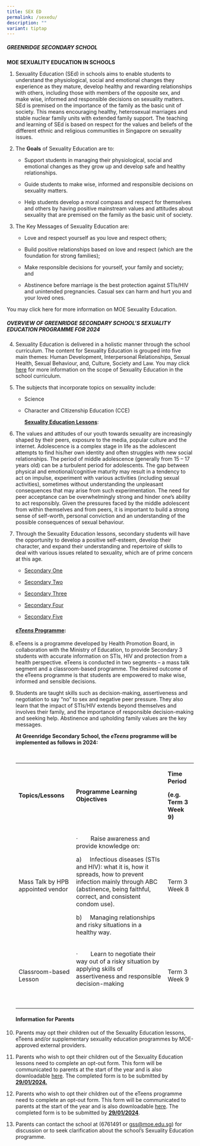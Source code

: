 ```yaml
---
title: SEX ED
permalink: /sexedu/
description: ""
variant: tiptap
---
```

<h5><strong>GREENRIDGE SECONDARY SCHOOL</strong></h5><p><strong>MOE SEXUALITY EDUCATION IN SCHOOLS</strong></p><p></p><ol data-tight="true" class="tight"><li><p>Sexuality Education (SEd) in schools aims to enable students to understand the physiological, social and emotional changes they experience as they mature, develop healthy and rewarding relationships with others, including those with members of the opposite sex, and make wise, informed and responsible decisions on sexuality matters. SEd is premised on the importance of the family as the basic unit of society. This means encouraging healthy, heterosexual marriages and stable nuclear family units with extended family support. The teaching and learning of SEd is based on respect for the values and beliefs of the different ethnic and religious communities in Singapore on sexuality issues.</p></li><li><p>The <strong>Goals</strong> of Sexuality Education are to:</p><ul data-tight="true" class="tight"><li><p>Support students in managing their physiological, social and emotional changes as they grow up and develop safe and healthy relationships.</p></li><li><p>Guide students to make wise, informed and responsible decisions on sexuality matters.</p></li><li><p>Help students develop a moral compass and respect for themselves and others by having positive mainstream values and attitudes about sexuality that are premised on the family as the basic unit of society.</p></li></ul><p></p></li><li><p>The Key Messages of Sexuality Education are:</p><p></p><ul data-tight="true" class="tight"><li><p>Love and respect yourself as you love and respect others;</p></li><li><p>Build positive relationships based on love and respect (which are the foundation for strong families);</p></li><li><p>Make responsible decisions for yourself, your family and society; and</p></li><li><p>Abstinence before marriage is the best protection against STIs/HIV and unintended pregnancies. Casual sex can harm and hurt you and your loved ones.</p></li></ul></li></ol><p>You may click here for more information on MOE Sexuality Education.</p><h5><strong>OVERVIEW OF GREENRIDGE SECONDARY SCHOOL’S SEXUALITY EDUCATION PROGRAMME FOR 2024</strong></h5><ol start="4"><li><p>Sexuality Education is delivered in a holistic manner through the school curriculum. The content for Sexuality Education is grouped into five main themes: Human Development, Interpersonal Relationships, Sexual Health, Sexual Behaviour, and, Culture, Society and Law. You may click <a href="https://go.gov.sg/moe-sexuality-education-scope" rel="noopener noreferrer nofollow" target="_blank">here</a> for more information on the scope of Sexuality Education in the school curriculum.</p><p></p></li><li><p>The subjects that incorporate topics on sexuality include:</p><ul data-tight="true" class="tight"><li><p>Science</p></li><li><p>Character and Citizenship Education (CCE)</p><p></p><p></p><p><strong><u>Sexuality Education Lessons</u></strong>:</p></li></ul></li><li><p>The values and attitudes of our youth towards sexuality are increasingly shaped by their peers, exposure to the media, popular culture and the internet. Adolescence is a complex stage in life as the adolescent attempts to find his/her own identity and often struggles with new social relationships. The period of middle adolescence (generally from 15 – 17 years old) can be a turbulent period for adolescents. The gap between physical and emotional/cognitive maturity may result in a tendency to act on impulse, experiment with various activities (including sexual activities), sometimes without understanding the unpleasant consequences that may arise from such experimentation. The need for peer acceptance can be overwhelmingly strong and hinder one’s ability to act responsibly. Given the pressures faced by the middle adolescent from within themselves and from peers, it is important to build a strong sense of self-worth, personal conviction and an understanding of the possible consequences of sexual behaviour.</p><p></p></li><li><p>Through the Sexuality Education lessons, secondary students will have the opportunity to develop a positive self-esteem, develop their character, and expand their understanding and repertoire of skills to deal with various issues related to sexuality, which are of prime concern at this age.</p><ul data-tight="true" class="tight"><li><p><a href="/files/CCE/SED 2024/2024_s1.pdf" rel="noopener noreferrer nofollow" target="_blank">Secondary One</a></p></li><li><p><a href="/files/CCE/SED 2024/2024_s2.pdf" rel="noopener noreferrer nofollow" target="_blank">Secondary Two</a></p></li><li><p><a href="/files/CCE/SED 2024/2024_s3.pdf" rel="noopener noreferrer nofollow" target="_blank">Secondary Three</a></p></li><li><p><a href="/files/CCE/SED 2024/2024_s4.pdf" rel="noopener noreferrer nofollow" target="_blank">Secondary Four</a></p></li><li><p><a href="/files/CCE/SED 2024/2024_s5.pdf" rel="noopener noreferrer nofollow" target="_blank">Secondary Five</a></p></li></ul><h4><strong><em><u>eTeens</u></em><u> Programme</u></strong>:</h4><p></p></li><li><p>eTeens is a programme developed by Health Promotion Board, in collaboration with the Ministry of Education, to provide Secondary 3 students with accurate information on STIs, HIV and protection from a health perspective. eTeens is conducted in two segments – a mass talk segment and a classroom-based programme. The desired outcome of the eTeens programme is that students are empowered to make wise, informed and sensible decisions.</p><p></p></li><li><p>Students are taught skills such as decision-making, assertiveness and negotiation to say “no” to sex and negative peer pressure. They also learn that the impact of STIs/HIV extends beyond themselves and involves their family, and the importance of responsible decision-making and seeking help. Abstinence and upholding family values are the key messages.</p><p><strong>At Greenridge Secondary School, the <em>eTeens</em> programme will be implemented as follows in 2024:</strong></p><p><strong>&nbsp;</strong></p><table><tbody><tr><td rowspan="1" colspan="1"><p><strong>Topics/Lessons</strong></p></td><td rowspan="1" colspan="1"><p><strong>Programme Learning Objectives</strong></p></td><td rowspan="1" colspan="1"><p><strong>Time Period</strong></p><p><strong>(e.g. Term 3 Week 9)</strong></p></td></tr><tr><td rowspan="1" colspan="1"><p>Mass Talk by HPB appointed vendor</p></td><td rowspan="1" colspan="1"><p>·&nbsp;&nbsp;&nbsp;&nbsp;&nbsp;&nbsp;&nbsp; Raise awareness and provide knowledge on:</p><p>a)&nbsp;&nbsp;&nbsp;&nbsp; Infectious diseases (STIs and HIV): what it is, how it spreads, how to prevent infection mainly through ABC (abstinence, being faithful, correct, and consistent condom use).</p><p>b)&nbsp;&nbsp;&nbsp;&nbsp; Managing relationships and risky situations in a healthy way.</p></td><td rowspan="1" colspan="1"><p>Term 3 Week 8</p></td></tr><tr><td rowspan="1" colspan="1"><p>Classroom-based Lesson</p></td><td rowspan="1" colspan="1"><p>·&nbsp;&nbsp;&nbsp;&nbsp;&nbsp;&nbsp;&nbsp; Learn to negotiate their way out of a risky situation by applying skills of assertiveness and responsible decision-making</p><p>&nbsp;</p></td><td rowspan="1" colspan="1"><p>Term 3 Week 9</p></td></tr></tbody></table><p></p><h4><strong>Information for Parents</strong></h4></li><li><p>Parents may opt their children out of the Sexuality Education lessons, eTeens and/or supplementary sexuality education programmes by MOE-approved external providers.</p><p></p></li><li><p>Parents who wish to opt their children out of the Sexuality Education lessons need to complete an opt-out form. This form will be communicated to parents at the start of the year and is also downloadable <a href="/files/CCE/SED 2024/parents_opt_out_2024.pdf" rel="noopener noreferrer nofollow" target="_blank">here</a>. The completed form is to be submitted by <strong><u>29/01/2024.</u></strong></p><p></p></li><li><p>Parents who wish to opt their children out of the eTeens programme need to complete an opt-out form. This form will be communicated to parents at the start of the year and is also downloadable <a href="/files/CCE/SED 2024/eteens2024.pdf" rel="noopener noreferrer nofollow" target="_blank">here</a>. The completed form is to be submitted by <strong><u>29/01/2024</u></strong>.</p><p></p></li><li><p>Parents can contact the school at (6761491 or <a href="mailto:gss@moe.edu.sg" rel="noopener noreferrer nofollow" target="_blank">gss@moe.edu.sg</a>) for discussion or to seek clarification about the school’s Sexuality Education programme.</p></li></ol><p></p><p></p>